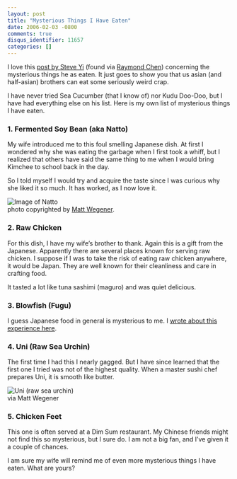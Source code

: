 ```yaml
---
layout: post
title: "Mysterious Things I Have Eaten"
date: 2006-02-03 -0800
comments: true
disqus_identifier: 11657
categories: []
---
```

I love this [post by Steve
Yi](http://blogs.msdn.com/steveyi/archive/2006/01/28/518764.aspx "Steve Yi Eats Mysterious Things")
(found via [Raymond
Chen](http://blogs.msdn.com/oldnewthing/archive/2006/02/03/524073.aspx "Raymond Chen Writes About Mysterious Food"))
concerning the mysterious things he as eaten. It just goes to show you
that us asian (and half-asian) brothers can eat some seriously weird
crap.

I have never tried Sea Cucumber (that I know of) nor Kudu Doo-Doo, but I
have had everything else on his list. Here is my own list of mysterious
things I have eaten.

### 1. Fermented Soy Bean (aka Natto)

My wife introduced me to this foul smelling Japanese dish. At first I
wondered why she was eating the garbage when I first took a whiff, but I
realized that others have said the same thing to me when I would bring
Kimchee to school back in the day.

So I told myself I would try and acquire the taste since I was curious
why she liked it so much. It has worked, as I now love it.

![Image of Natto](http://haacked.com/images/Natto.jpg)\
 photo copyrighted by [Matt
Wegener](http://mattw.de/japan03/ "Matt Wegener's Japan Photos Page").

### 2. Raw Chicken

For this dish, I have my wife’s brother to thank. Again this is a gift
from the Japanese. Apparently there are several places known for serving
raw chicken. I suppose if I was to take the risk of eating raw chicken
anywhere, it would be Japan. They are well known for their cleanliness
and care in crafting food.

It tasted a lot like tuna sashimi (maguro) and was quiet delicious.

### 3. Blowfish (Fugu)

I guess Japanese food in general is mysterious to me. I [wrote about
this experience here](/archive/2005/01/09/1838.aspx "Blowfish").

### 4. Uni (Raw Sea Urchin)

The first time I had this I nearly gagged. But I have since learned that
the first one I tried was not of the highest quality. When a master
sushi chef prepares Uni, it is smooth like butter.

![Uni (raw sea urchin)](http://haacked.com/images/Uni.jpg) \
via Matt Wegener

### 5. Chicken Feet

This one is often served at a Dim Sum restaurant. My Chinese friends
might not find this so mysterious, but I sure do. I am not a big fan,
and I’ve given it a couple of chances.

I am sure my wife will remind me of even more mysterious things I have
eaten. What are yours?

